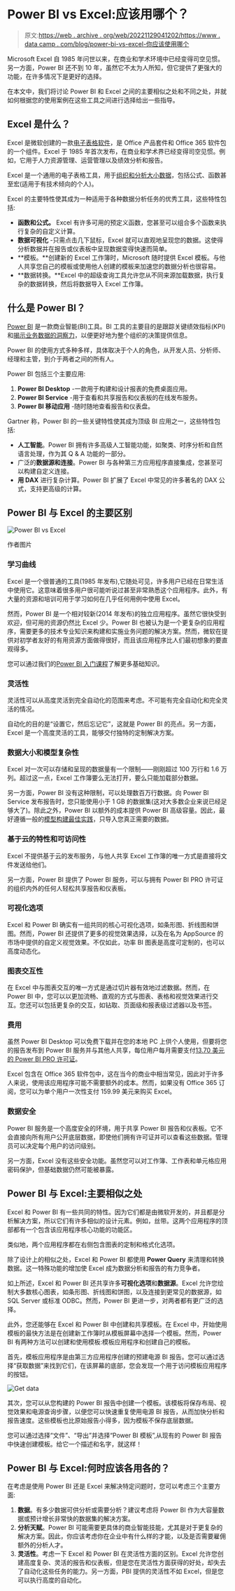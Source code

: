 # Power BI vs Excel:应该用哪个？

> 原文:[https://web . archive . org/web/20221129041202/https://www . data camp . com/blog/power-bi-vs-excel-你应该使用哪个](https://web.archive.org/web/20221129041202/https://www.datacamp.com/blog/power-bi-vs-excel-which-should-you-use)

Microsoft Excel 自 1985 年问世以来，在商业和学术环境中已经变得司空见惯。另一方面，Power BI 还不到 10 年，虽然它不太为人所知，但它提供了更强大的功能，在许多情况下是更好的选择。

在本文中，我们将讨论 Power BI 和 Excel 之间的主要相似之处和不同之处，并就如何根据您的使用案例在这些工具之间进行选择给出一些指导。

## Excel 是什么？

Excel 是微软创建的一款[电子表格软件](https://web.archive.org/web/20220926064934/https://www.datacamp.com/data-courses/spreadsheet-courses)，是 Office 产品套件和 Office 365 软件包的一个组件。Excel 于 1985 年首次发布，在商业和学术界已经变得司空见惯。例如，它用于人力资源管理、运营管理以及绩效分析和报告。

Excel 是一个通用的电子表格工具，用于[组织和分析大小数据](https://web.archive.org/web/20220926064934/https://www.datacamp.com/courses/data-analysis-in-excel?hl=GB)，包括公式、函数甚至宏(适用于有技术倾向的个人)。

Excel 的主要特性使其成为一种适用于各种数据分析任务的优秀工具，这些特性包括:

*   **函数和公式。** Excel 有许多可用的预定义函数，您甚至可以组合多个函数来执行复杂的自定义计算。
*   **数据可视化** -只需点击几下鼠标，Excel 就可以直观地呈现您的数据。这使得分析数据并在报告或仪表板中呈现数据变得快速而简单。
*   **模板。**创建新的 Excel 工作簿时，Microsoft 随时提供 Excel 模板。与他人共享您自己的模板或使用他人创建的模板来加速您的数据分析也很容易。
*   **数据转换。**Excel 中的超级查询工具允许您从不同来源加载数据，执行复杂的数据转换，然后将数据导入 Excel 工作簿。

## 什么是 Power BI？

[Power BI](https://web.archive.org/web/20220926064934/https://www.datacamp.com/cheat-sheet/power-bi-cheat-sheet) 是一款商业智能(BI)工具。BI 工具的主要目的是跟踪关键绩效指标(KPI)和[揭示业务数据的洞察力](https://web.archive.org/web/20220926064934/https://www.datacamp.com/courses/data-visualization-in-power-bi)，以便更好地为整个组织的决策提供信息。

Power BI 的使用方式多种多样，具体取决于个人的角色，从开发人员、分析师、经理和主管，到介于两者之间的所有人。

Power BI 包括三个主要应用:

1.  **Power BI Desktop** -一款用于构建和设计报表的免费桌面应用。
2.  **Power BI Service** -用于查看和共享报告和仪表板的在线发布服务。
3.  **Power BI 移动应用** -随时随地查看报告和仪表盘。

Gartner 称，Power BI 的一些关键特性使其成为顶级 BI 应用之一，这些特性包括:

*   **人工智能**。Power BI 拥有许多高级人工智能功能，如聚类、时序分析和自然语言处理，作为其 Q & A 功能的一部分。
*   广泛的**数据源和连接**。Power BI 与各种第三方应用程序直接集成，您甚至可以构建自定义连接。
*   **用 DAX** 进行复杂计算。Power BI 扩展了 Excel 中常见的许多著名的 DAX 公式，支持更高级的计算。

## Power BI 与 Excel 的主要区别

![Power BI vs Excel](../Images/058c10edee8de9356b26d467090a7351.png)

作者图片

### 学习曲线

Excel 是一个很普通的工具(1985 年发布),它随处可见，许多用户已经在日常生活中使用它。这意味着很多用户很可能听说过甚至非常熟悉这个应用程序。此外，有大量的资源和培训可用于学习如何在几乎任何用例中使用 Excel。

然而，Power BI 是一个相对较新(2014 年发布)的独立应用程序。虽然它很快受到欢迎，但可用的资源仍然比 Excel 少。Power BI 也被认为是一个更复杂的应用程序，需要更多的技术专业知识来构建和实施业务问题的解决方案。然而，微软在提供对初学者友好的有用资源方面做得很好，而且该应用程序比人们最初想象的要直观得多。

您可以通过我们的[Power BI 入门课程](https://web.archive.org/web/20220926064934/https://www.datacamp.com/courses/introduction-to-power-bi)了解更多基础知识。

### 灵活性

灵活性可以从高度灵活到完全自动化的范围来考虑。不可能有完全自动化和完全灵活的情况。

自动化的目的是“设置它，然后忘记它”，这就是 Power BI 的亮点。另一方面，Excel 是一个高度灵活的工具，能够交付独特的定制解决方案。

### 数据大小和模型复杂性

Excel 对一次可以存储和呈现的数据量有一个限制——刚刚超过 100 万行和 1.6 万列。超过这一点，Excel 工作簿要么无法打开，要么只能加载部分数据。

另一方面，Power BI 没有这种限制，可以处理数百万行数据。向 Power BI Service 发布报告时，您只能使用小于 1 GB 的数据集(这对大多数企业来说已经足够大了)。除此之外，Power BI 以额外的成本提供 Power BI 高级容量。因此，最好遵循一般的[模型构建最佳实践](https://web.archive.org/web/20220926064934/https://www.datacamp.com/courses/data-modeling-in-power-bi)，只导入您真正需要的数据。

### 基于云的特性和可访问性

Excel 不提供基于云的发布服务，与他人共享 Excel 工作簿的唯一方式是直接将文件发送给他们。

另一方面，Power BI 提供了 Power BI 服务，可以与拥有 Power BI PRO 许可证的组织内外的任何人轻松共享报告和仪表板。

### 可视化选项

Excel 和 Power BI 确实有一组共同的核心可视化选项，如条形图、折线图和饼图。然而，Power BI 还提供了更多的视觉效果选择，以及在名为 AppSource 的市场中提供的自定义视觉效果。不仅如此，功率 BI 图表是高度可定制的，也可以高度动态化。

### 图表交互性

在 Excel 中与图表交互的唯一方式是通过切片器有效地过滤数据。然而，在 Power BI 中，您可以以更加流畅、直观的方式与图表、表格和视觉效果进行交互。您还可以包括更复杂的交互，如钻取、页面级和报表级过滤器以及书签。

### 费用

虽然 Power BI Desktop 可以免费下载并在您的本地 PC 上供个人使用，但要将您的报告发布到 Power BI 服务并与其他人共享，每位用户每月需要支付[13.70 美元的 Power BI PRO 许可证](https://web.archive.org/web/20220926064934/https://powerbi.microsoft.com/en-au/pricing/)。

Excel 包含在 Office 365 软件包中，这在当今的商业中相当常见，因此对于许多人来说，使用该应用程序可能不需要额外的成本。然而，如果没有 Office 365 订阅，您可以为单个用户一次性支付 159.99 美元来购买 Excel。

### 数据安全

Power BI 服务是一个高度安全的环境，用于共享 Power BI 报告和仪表板。它不会直接向所有用户公开底层数据，即使他们拥有许可证并可以查看这些数据。管理员可以决定每个用户的访问级别。

另一方面，Excel 没有这些安全功能。虽然您可以对工作簿、工作表和单元格应用密码保护，但基础数据仍然可能被暴露。

## Power BI 与 Excel:主要相似之处

Excel 和 Power BI 有一些共同的特性。因为它们都是由微软开发的，并且都是分析解决方案，所以它们有许多相似的设计元素。例如，丝带。这两个应用程序的顶部都有一个包含该应用程序核心功能的功能区。

类似地，两个应用程序都在右侧包含图表的定制和格式化选项。

除了设计上的相似之处，Excel 和 Power BI 都使用 **Power Query** 来清理和转换数据。这一特殊功能的增加使 Excel 成为数据分析和报告的有力竞争者。

如上所述，Excel 和 Power BI 还共享许多**可视化选项**和**数据源**。Excel 允许您绘制大多数核心图表，如条形图、折线图和饼图，以及连接到更常见的数据源，如 SQL Server 或标准 ODBC。然而，Power BI 更进一步，对两者都有更广泛的选择。

此外，您还能够在 Excel 和 Power BI 中创建和共享模板。在 Excel 中，开始使用模板的最快方法是在创建新工作簿时从模板屏幕中选择一个模板。然而，Power BI 有两种方法可以创建和使用模板:模板应用程序和创建自己的模板。

首先，模板应用程序是由第三方应用程序创建的预建电源 BI 报告。您可以通过选择“获取数据”来找到它们，在该屏幕的底部，您会发现一个用于访问模板应用程序的按钮。

![Get data](../Images/429b0fef8c60be00dc9c7dace5b35f32.png)

其次，您可以从您构建的 Power BI 报告中创建一个模板。该模板将保存布局、视觉效果和电源查询步骤，以便您可以快速重复使用电源 BI 报告，从而加快分析和报告速度。这些模板也比原始报告小得多，因为模板不保存底层数据。

您可以通过选择“文件”、“导出”并选择“Power BI 模板”,从现有的 Power BI 报告中快速创建模板。给它一个描述和名字，就这样！

## Power BI 与 Excel:何时应该各用各的？

在考虑是使用 Power BI 还是 Excel 来解决特定问题时，您可以考虑三个主要方面:

1.  **数据**。有多少数据可供分析或需要分析？建议考虑将 Power BI 作为大容量数据或预计增长非常快的数据集的解决方案。
2.  **分析天赋**。Power BI 可能需要更具体的商业智能技能，尤其是对于更复杂的解决方案。因此，你应该考虑你在企业中有什么样的才能，以及是否需要雇佣额外的分析人才。
3.  **灵活性**。考虑一下 Excel 和 Power BI 在灵活性方面的区别。Excel 允许您创建高度复杂、灵活的报告和仪表板，但是您在灵活性方面获得的好处，却失去了自动化这些任务的能力。另一方面，PBI 提供的灵活性不如 Excel，但是您可以执行高度的自动化。